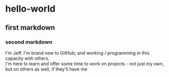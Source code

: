 # hello-world
## first markdown
### second markdown
I'm Jeff.  I'm brand new to GitHub; and working / programming in this capacity with others.  
I'm here to learn and offer some time to work on projects - not just my own, but on others as well, if they'll have me
